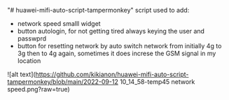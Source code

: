 "# huawei-mifi-auto-script-tampermonkey" 
script used to add: 
- network speed smalll widget
- button autologin, for not getting tired always keying the user and passwprd
- button for resetting network by auto switch network from initially 4g to 3g then to 4g again, sometimes it does increse the GSM signal in my location

![alt text](https://github.com/kikianon/huawei-mifi-auto-script-tampermonkey/blob/main/2022-09-12 10_14_58-temp45 network speed.png?raw=true)

